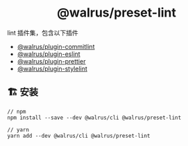 <h1 align="center">
  @walrus/preset-lint
</h1>

lint 插件集，包含以下插件

* [@walrus/plugin-commitlint](https://github.com/walrusjs/plugins/tree/master/packages/plugin-commitlint)
* [@walrus/plugin-eslint](https://github.com/walrusjs/plugins/tree/master/packages/plugin-eslint)
* [@walrus/plugin-prettier](https://github.com/walrusjs/plugins/tree/master/packages/plugin-prettier)
* [@walrus/plugin-stylelint](https://github.com/walrusjs/plugins/tree/master/packages/plugin-stylelint)

## 🏗 安装

```
// npm
npm install --save --dev @walrus/cli @walrus/preset-lint

// yarn
yarn add --dev @walrus/cli @walrus/preset-lint
```
